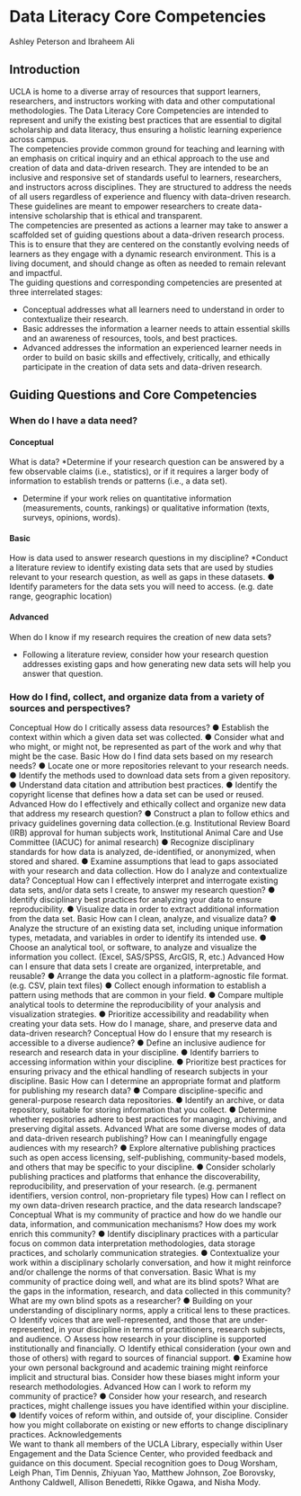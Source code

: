 # Data Literacy Core Competencies  
Ashley Peterson and Ibraheem Ali  

## Introduction  
UCLA is home to a diverse array of resources that support learners, researchers, and instructors working with data and other computational methodologies. The Data Literacy  Core Competencies are intended to represent and unify the existing best practices that  are essential to digital scholarship and data literacy, thus ensuring a holistic learning  experience across campus.  
The competencies provide common ground for teaching and learning with an emphasis  on critical inquiry and an ethical approach to the use and creation of data and  data-driven research. They are intended to be an inclusive and responsive set of  standards useful to learners, researchers, and instructors across disciplines. They are  structured to address the needs of all users regardless of experience and fluency with  data-driven research. These guidelines are meant to empower researchers to create  data-intensive scholarship that is ethical and transparent.  
The competencies are presented as actions a learner may take to answer a scaffolded  set of guiding questions about a data-driven research process. This is to ensure that  they are centered on the constantly evolving needs of learners as they engage with a  dynamic research environment. This is a living document, and should change as often  as needed to remain relevant and impactful.  
The guiding questions and corresponding competencies are presented at three  interrelated stages:  
* Conceptual addresses what all learners need to understand in order to contextualize their research. 
* Basic addresses the information a learner needs to attain essential skills and an awareness of resources, tools, and best practices.
* Advanced addresses the information an experienced learner needs in order to build on basic skills and effectively, critically, and ethically participate in the creation of data sets and data-driven research. 

## Guiding Questions and Core Competencies 
### When do I have a data need? 
#### Conceptual 
What is data? 
*Determine if your research question can be answered by a few observable claims (i.e., statistics), or if it requires a larger body of information to establish trends or patterns (i.e., a data set). 
* Determine if your work relies on quantitative information (measurements, counts, rankings) or qualitative information (texts, surveys, opinions, words). 
#### Basic 
How is data used to answer research questions in my discipline? 
*Conduct a literature review to identify existing data sets that are used by studies relevant to your research question, as well as gaps in these datasets. ● Identify parameters for the data sets you will need to access. (e.g. date range, geographic location) 
#### Advanced 
When do I know if my research requires the creation of new data sets?
* Following a literature review, consider how your research question addresses existing gaps and how generating new data sets will help you answer that question. 

### How do I find, collect, and organize data from a variety of sources and perspectives? 
Conceptual 
How do I critically assess data resources? 
● Establish the context within which a given data set was collected.
● Consider what and who might, or might not, be represented as part of the work and why that might be the case. 
Basic 
How do I find data sets based on my research needs? 
● Locate one or more repositories relevant to your research needs. ● Identify the methods used to download data sets from a given repository. ● Understand data citation and attribution best practices. 
● Identify the copyright license that defines how a data set can be used or reused. 
Advanced 
How do I effectively and ethically collect and organize new data that address my research question? 
● Construct a plan to follow ethics and privacy guidelines governing data  collection.(e.g. Institutional Review Board (IRB) approval for human subjects  work, Institutional Animal Care and Use Committee (IACUC) for animal  research) 
● Recognize disciplinary standards for how data is analyzed, de-identified, or anonymized, when stored and shared. 
● Examine assumptions that lead to gaps associated with your research and data collection. 
How do I analyze and contextualize data? 
Conceptual 
How can I effectively interpret and interrogate existing data sets, and/or data sets I create, to answer my research question? 
● Identify disciplinary best practices for analyzing your data to ensure reproducibility. 
● Visualize data in order to extract additional information from the data set. 
Basic 
How can I clean, analyze, and visualize data? 
● Analyze the structure of an existing data set, including unique information types, metadata, and variables in order to identify its intended use. 
● Choose an analytical tool, or software, to analyze and visualize the information you collect. (Excel, SAS/SPSS, ArcGIS, R, etc.)
Advanced 
How can I ensure that data sets I create are organized, interpretable, and reusable? ● Arrange the data you collect in a platform-agnostic file format. (e.g. CSV, plain text files) 
● Collect enough information to establish a pattern using methods that are common in your field. 
● Compare multiple analytical tools to determine the reproducibility of your analysis and visualization strategies. 
● Prioritize accessibility and readability when creating your data sets. 
How do I manage, share, and preserve data and data-driven research? 
Conceptual 
How do I ensure that my research is accessible to a diverse audience? ● Define an inclusive audience for research and research data in your discipline. ● Identify barriers to accessing information within your discipline. 
● Prioritize best practices for ensuring privacy and the ethical handling of research subjects in your discipline. 
Basic 
How can I determine an appropriate format and platform for publishing my research data? 
● Compare discipline-specific and general-purpose research data repositories. ● Identify an archive, or data repository, suitable for storing information that you collect. 
● Determine whether repositories adhere to best practices for managing, archiving, and preserving digital assets. 
Advanced 
What are some diverse modes of data and data-driven research publishing? How can I meaningfully engage audiences with my research? 
● Explore alternative publishing practices such as open access licensing, self-publishing, community-based models, and others that may be specific to your discipline.
● Consider scholarly publishing practices and platforms that enhance the discoverability, reproducibility, and preservation of your research. (e.g. permanent identifiers, version control, non-proprietary file types) 
How can I reflect on my own data-driven research practice, and the data research landscape? 
Conceptual 
What is my community of practice and how do we handle our data, information, and communication mechanisms? How does my work enrich this community? ● Identify disciplinary practices with a particular focus on common data interpretation methodologies, data storage practices, and scholarly communication strategies. 
● Contextualize your work within a disciplinary scholarly conversation, and how it might reinforce and/or challenge the norms of that conversation. 
Basic 
What is my community of practice doing well, and what are its blind spots? What are the gaps in the information, research, and data collected in this community? What are my own blind spots as a researcher? 
● Building on your understanding of disciplinary norms, apply a critical lens to these practices. 
○ Identify voices that are well-represented, and those that are 
under-represented, in your discipline in terms of practitioners, research subjects, and audience. 
○ Assess how research in your discipline is supported institutionally and financially. 
○ Identify ethical consideration (your own and those of others) with regard to sources of financial support. 
● Examine how your own personal background and academic training might reinforce implicit and structural bias. Consider how these biases might inform your research methodologies. 
Advanced 
How can I work to reform my community of practice?
● Consider how your research, and research practices, might challenge issues you have identified within your discipline. 
● Identify voices of reform within, and outside of, your discipline. Consider how you might collaborate on existing or new efforts to change disciplinary practices. 
Acknowledgements  
We want to thank all members of the UCLA Library, especially within User Engagement and the Data Science Center, who provided feedback and guidance on this document. Special  recognition goes to Doug Worsham, Leigh Phan, Tim Dennis, Zhiyuan Yao, Matthew  Johnson, Zoe Borovsky, Anthony Caldwell, Allison Benedetti, Rikke Ogawa, and Nisha Mody.


